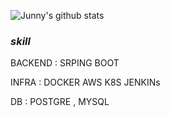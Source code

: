 ![Junny's github stats](https://github-readme-stats.vercel.app/api?username=Junnyjun&show_icons=true)


### *skill*    
   
 BACKEND : SRPING BOOT
   
 INFRA : DOCKER AWS K8S JENKINs
 
 DB : POSTGRE , MYSQL     
 
 


